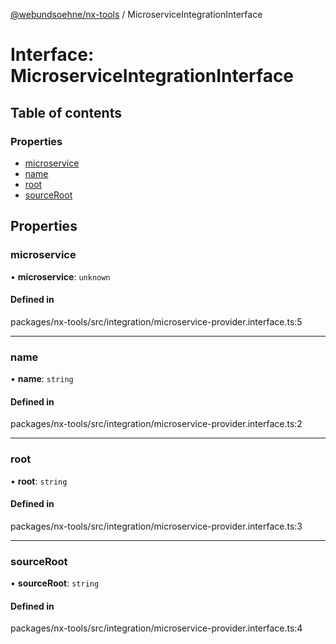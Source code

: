 [@webundsoehne/nx-tools](../README.md) / MicroserviceIntegrationInterface

# Interface: MicroserviceIntegrationInterface

## Table of contents

### Properties

- [microservice](MicroserviceIntegrationInterface.md#microservice)
- [name](MicroserviceIntegrationInterface.md#name)
- [root](MicroserviceIntegrationInterface.md#root)
- [sourceRoot](MicroserviceIntegrationInterface.md#sourceroot)

## Properties

### microservice

• **microservice**: `unknown`

#### Defined in

packages/nx-tools/src/integration/microservice-provider.interface.ts:5

---

### name

• **name**: `string`

#### Defined in

packages/nx-tools/src/integration/microservice-provider.interface.ts:2

---

### root

• **root**: `string`

#### Defined in

packages/nx-tools/src/integration/microservice-provider.interface.ts:3

---

### sourceRoot

• **sourceRoot**: `string`

#### Defined in

packages/nx-tools/src/integration/microservice-provider.interface.ts:4
